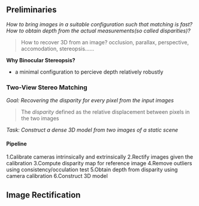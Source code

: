 ## Preliminaries

*How to bring images in a suitable configuration such that matching is fast?*
*How to obtain depth from the actual measurements(so called disparities)?*

> How to recover 3D from an image?
> occlusion, parallax, perspective, accomodation, stereopsis……

**Why Binocular Stereopsis?**

- a minimal configuration to percieve depth relatively robustly

### Two-View Stereo Matching

*Goal: Recovering the disparity for every pixel from the input images*
> The *disparity* defined as the relative displacement between pixels in the two images

*Task: Construct a dense 3D model from two images of a static scene*

#### Pipeline

1.Calibrate cameras intrinsically and extrinsically
2.Rectify images given the calibration
3.Compute disparity map for reference image
4.Remove outliers using consistency/occulation test
5.Obtain depth from disparity using camera calibration
6.Construct 3D model

## Image Rectification
